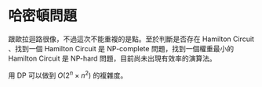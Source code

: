 # 哈密頓問題

跟歐拉迴路很像，不過這次不能重複的是點。至於判斷是否存在 Hamilton Circuit 、找到一個 Hamilton Circuit 是 NP-complete 問題，找到一個權重最小的 Hamilton Circuit 是 NP-hard 問題，目前尚未出現有效率的演算法。

用 DP 可以做到 $O(2^n\times n^2)$ 的複雜度。